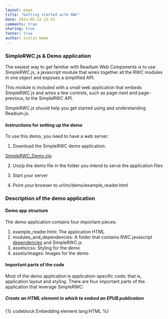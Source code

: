 ```yaml
---
layout: page
title: "Getting started with RWC"
date: 2013-05-22 15:53
comments: true
sharing: true
footer: true
author: Justin Hume
---
```


<a id="simple-rwc-demo"></a>
### SimpleRWC.js & Demo application
The easiest way to get familiar with Readium Web Components is to use SimpleRWC.js, a javascript module that wires together all the RWC modules in one object and exposes a simplified API. 

This module is included with a small web application that embeds SimpleRWC.js and wires a few controls, such as page-next and page-previous, to the SimpleRWC API. 

SimpleRWC.js should help you get started using and understanding Readium.js. 

#### Instructions for setting up the demo
To use this demo, you need to have a web server. 

1. Download the SimpleRWC demo application: 

[SimpleRWC_Demo.zip]()

2. Unzip the demo file in the folder you intend to serve the application files

3. Start your server

4. Point your browser to url/to/demo/example_reader.html

<a id="simple-rwc-description"></a>
### Description of the demo application

#### Demo app structure
The demo application contains four important pieces: 

1. example_reader.html: The application HTML
2. modules_and_dependencies: A folder that contains RWC javascript [dependencies]() and SimpleRWC.js
3. assets/css: Styling for the demo
4. assets/images: Images for the demo

#### Important parts of the code
Most of the demo application is application-specific code; that is, application layout and styling. There are four important parts of the application that leverage SimpleRWC:

##### _Create an HTML element in which to embed an EPUB publication_

{% codeblock Embedding element lang:HTML %}
    <div id="epub-reader-container">
        <div id="reader" style="height:100%; width:100%">
        </div>
    </div>
{% endcodeblock %}

##### _Initialize the SimpleRWC object_
The SimpleRWC object requires a reference to the HTML element to bind to, an object of viewer preferences, a URL to the EPUB publication package document, and the package document XML. 

{% codeblock Initialize SimpleRWC object lang:javascript %}

    // Get the HTML element to bind the module reader to
    var elementToBindReaderTo = $("#reader");

    // Create an object of viewer preferences
    var viewerPreferences = {
        fontSize : 12,
        syntheticLayout : false,
        currentMargin : 3,
        tocVisible : false,
        currentTheme : "default"
    };

    ...

    // THE MOST IMPORTANT PART - INITIALIZING THE SIMPLE RWC MODEL
    RWCDemoApp.epubViewer = new SimpleRWC(elementToBindReaderTo, viewerPreferences, packageDocumentURL, result);

{% endcodeblock %}

##### _Wire the application to the SimpleRWC API_
Once the SimpleRWC object has been instantiated, the application developer can wire their application to the API provided by RWC. In the case of the demo application, buttons that control next page, previous page etc. have been wired to object. 

{% codeblock Wire HTML to SimpleRWC object lang:javascript %}

    // These are application specific handlers that wire the HTML to the SimpleRWC module API

    // Set handlers for click events

    ...

    $("#prev-page").on("click", function () {
        RWCDemoApp.epubViewer.previousPage();
    });

    ...

    $("#next-page").on("click", function () {
        RWCDemoApp.epubViewer.nextPage();
    });

    ...

    $("#set-margin").on("click", function () {
        var marginVal = RWCDemoApp.getInputValue("margin-val");
        RWCDemoApp.epubViewer.setMargin(parseInt(marginVal));
    }); 

    ...

    $("#set-font-size").on("click", function () {
        var fontVal = RWCDemoApp.getInputValue("font-size-val");
        RWCDemoApp.epubViewer.setFontSize(parseInt(fontVal));
    });

    ...

    $("#set-one-page").on("click", function () {
        RWCDemoApp.epubViewer.setSyntheticLayout(false);
    });

    ...

    $("#set-two-pages").on("click", function () {
        RWCDemoApp.epubViewer.setSyntheticLayout(true);
    });

{% endcodeblock %}

{% codeblock Render and show EPUB publication lang:javascript %}

    // Render the reader. This will load all the viewable resources of the EPUB and fire 
    //   an event when they've all loaded. Once the resources of the epub have been loaded, 
    //   the second spine item will be shown.
    RWCDemoApp.epubViewer.on("epubLoaded", function () { 
        RWCDemoApp.epubViewer.showSpineItem(2);
    }, that);
    RWCDemoApp.epubViewer.render();

{% endcodeblock %}

<a id="simple-rwc-alt-demo"></a>
### Alternative demo app
If you're familiar with the Ruby-ish stack (Rake, bundler, rvm etc.) and git, you can get started with the following demo:

.....

<a id="rwc-ror-demo"></a>
### Ruby on Rails demo application

